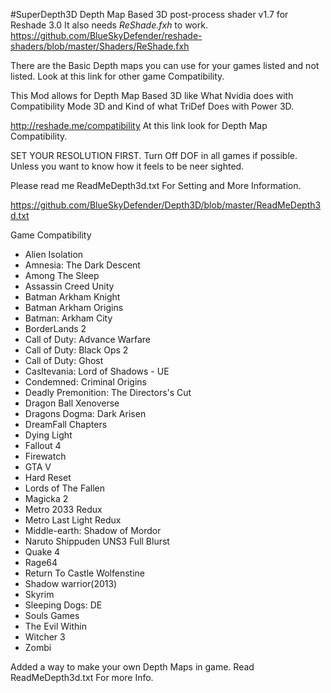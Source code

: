 #SuperDepth3D
Depth Map Based 3D post-process shader v1.7 for Reshade 3.0
It also needs *ReShade.fxh* to work.
https://github.com/BlueSkyDefender/reshade-shaders/blob/master/Shaders/ReShade.fxh

There are the Basic Depth maps you can use for your games listed and not listed. Look at this link for other game Compatibility.

This Mod allows for Depth Map Based 3D like What Nvidia does with Compatibility Mode 3D and Kind of what TriDef Does with Power 3D. 

http://reshade.me/compatibility
At this link look for Depth Map Compatibility.

SET YOUR RESOLUTION FIRST. Turn Off DOF in all games if possible. Unless you want to know how it feels to be neer sighted.

Please read me ReadMeDepth3d.txt For Setting and More Information.

https://github.com/BlueSkyDefender/Depth3D/blob/master/ReadMeDepth3d.txt

Game Compatibility

* Alien Isolation
* Amnesia: The Dark Descent
* Among The Sleep
* Assassin Creed Unity
* Batman Arkham Knight
* Batman Arkham Origins
* Batman: Arkham City
* BorderLands 2
* Call of Duty: Advance Warfare
* Call of Duty: Black Ops 2
* Call of Duty: Ghost
* Casltevania: Lord of Shadows - UE
* Condemned: Criminal Origins
* Deadly Premonition: The Directors's Cut
* Dragon Ball Xenoverse
* Dragons Dogma: Dark Arisen
* DreamFall Chapters
* Dying Light
* Fallout 4
* Firewatch
* GTA V
* Hard Reset
* Lords of The Fallen
* Magicka 2
* Metro 2033 Redux
* Metro Last Light Redux
* Middle-earth: Shadow of Mordor
* Naruto Shippuden UNS3 Full Blurst
* Quake 4
* Rage64
* Return To Castle Wolfenstine
* Shadow warrior(2013)
* Skyrim
* Sleeping Dogs: DE
* Souls Games
* The Evil Within
* Witcher 3
* Zombi

Added a way to make your own Depth Maps in game. Read ReadMeDepth3d.txt For more Info.
